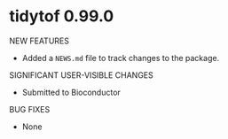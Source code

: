 # tidytof 0.99.0

NEW FEATURES

* Added a `NEWS.md` file to track changes to the package.

SIGNIFICANT USER-VISIBLE CHANGES

* Submitted to Bioconductor

BUG FIXES

* None
